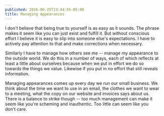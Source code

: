 ```yaml
---
published: 2016-06-25T23:44:45-05:00
title: Managing Appearances
---
```

I don't believe that being true to yourself is as easy as it sounds. The phrase makes it seem like you can just exist and fulfill it. But without conscious effort I believe it is easy to slip into someone else's expectations. I have to actively pay attention to that and make corrections when necessary.

Similarly I have to manage how others see me -- manage my appearance to the outside world. We do this in a number of ways, each of which reflects at least a little about ourselves because when we put in effort we do so towards the things we value. Likewise if you put in no effort that still reveals information.

Managing appearances comes up every day we run our small business. We think about the time we want to use in an email, the clothes we want to wear to a meeting, what the copy on our website and invoices says about us. There is a balance to strike though -- too much management can make it seem like you're scheming and inauthentic. Too little can seem like you don't care.